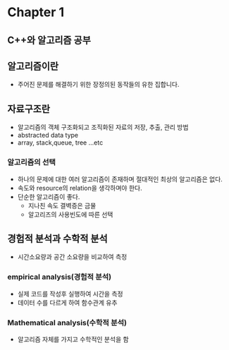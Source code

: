 # Chapter 1

## C++와 알고리즘 공부

## 알고리즘이란
- 주어진 문제를 해결하기 위한 장정의된 동작들의 유한 집합니다.

## 자료구조란
- 알고리즘의 객체 구조화되고 조직화된 자료의 저장, 추출, 관리 방법
- abstracted data type 
- array, stack,queue, tree ...etc

### 알고리즘의 선택
- 하나의 문제에 대한 여러 알고리즘이 존재하며 절대적인 최상의 알고리즘은 없다.
- 속도와 resource의 relation을 생각하며야 한다. 
- 단순한 알고리즘이 좋다. 
    - 지나친 속도 결벽증은 금물
    - 알고리즈의 사용빈도에 따른 선택

## 경험적 분석과 수학적 분석
- 시간소요량과 공간 소요량을 비교하여 측정
### empirical analysis(경험적 분석)
- 실제 코드를 작성후 실행하여 시간을 측정
- 데이터 수를 다르게 하여 함수관계 유추
### Mathematical analysis(수학적 분석)
- 알고리즘 자체를 가지고 수학적인 분석을 함

